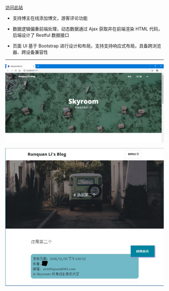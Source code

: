 [访问此站](http://www.skyroom.club/blog)


- 支持博主在线添加博文，游客评论功能


- 数据逻辑偏重前端处理，动态数据通过 Ajax 获取并在前端渲染 HTML 代码，后端设计了 Restful 数据接口


- 页面 UI 基于 Bootstrap 进行设计和布局，支持支持响应式布局，具备跨浏览器、跨设备兼容性


----------
![](https://raw.githubusercontent.com/Armrun/skyroom/master/blog1.PNG)

![](https://raw.githubusercontent.com/Armrun/skyroom/master/blog2.jpg)

